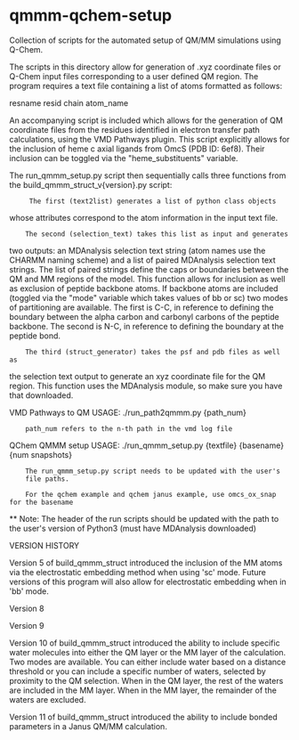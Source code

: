 # qmmm-qchem-setup
Collection of scripts for the automated setup of QM/MM simulations using Q-Chem.


The scripts in this directory allow for generation of .xyz coordinate files
or Q-Chem input files corresponding to a user defined QM region. The program 
requires a text file containing a list of atoms formatted as follows:

  resname       resid   chain   atom_name


An accompanying script is included which allows for the generation of QM
coordinate files from the residues identified in electron transfer path
calculations, using the VMD Pathways plugin. This script explicitly allows
for the inclusion of heme c axial ligands from OmcS (PDB ID: 6ef8). Their
inclusion can be toggled via the "heme_substituents" variable.

The run_qmmm_setup.py script then sequentially calls three functions from
the build_qmmm_struct_v{version}.py script:

         The first (text2list) generates a list of python class objects
whose attributes correspond to the atom information in the input text file.

        The second (selection_text) takes this list as input and generates
two outputs: an MDAnalysis selection text string (atom names use the CHARMM
naming scheme) and a list of paired MDAnalysis selection text strings.
The list of paired strings define the caps or boundaries between the QM and
MM regions of the model. This function allows for inclusion as well as
exclusion of peptide backbone atoms. If backbone atoms are included (toggled
via the "mode" variable which takes values of bb or sc) two modes
of partitioning are available. The first is C-C, in reference to defining
the boundary between the alpha carbon and carbonyl carbons of the peptide
backbone. The second is N-C, in reference to defining the boundary at the
peptide bond.

        The third (struct_generator) takes the psf and pdb files as well as
the selection text output to generate an xyz coordinate file for the QM
region. This function uses the MDAnalysis module, so make sure you have that
downloaded.

          
VMD Pathways to QM USAGE: ./run_path2qmmm.py {path_num}
          
        path_num refers to the n-th path in the vmd log file
        

QChem QMMM setup USAGE: ./run_qmmm_setup.py {textfile} {basename} {num snapshots}
      
        The run_qmmm_setup.py script needs to be updated with the user's
        file paths. 
        
        For the qchem example and qchem janus example, use omcs_ox_snap for the basename
    
** Note: The header of the run scripts should be updated with the path to
         the user's version of Python3 (must have MDAnalysis downloaded)


VERSION HISTORY

Version 5 of build_qmmm_struct introduced the inclusion of the MM atoms via
the electrostatic embedding method when using 'sc' mode. Future versions of
this program will also allow for electrostatic embedding when in 'bb' mode.

Version 8 


Version 9


Version 10 of build_qmmm_struct introduced the ability to include specific water 
molecules into either the QM layer or the MM layer of the calculation. Two modes
are available. You can either include water based on a distance threshold or you 
can include a specific number of waters, selected by proximity to the QM selection.
When in the QM layer, the rest of the waters are included in the MM layer. When in 
the MM layer, the remainder of the waters are excluded.


Version 11 of build_qmmm_struct introduced the ability to include bonded 
parameters in a Janus QM/MM calculation.
